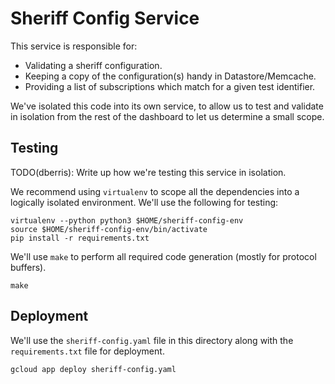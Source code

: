 # Sheriff Config Service

This service is responsible for:

-   Validating a sheriff configuration.
-   Keeping a copy of the configuration(s) handy in Datastore/Memcache.
-   Providing a list of subscriptions which match for a given test identifier.

We've isolated this code into its own service, to allow us to test and validate
in isolation from the rest of the dashboard to let us determine a small scope.

## Testing

TODO(dberris): Write up how we're testing this service in isolation.

We recommend using `virtualenv` to scope all the dependencies into a logically
isolated environment. We'll use the following for testing:

```
virtualenv --python python3 $HOME/sheriff-config-env
source $HOME/sheriff-config-env/bin/activate
pip install -r requirements.txt
```

We'll use `make` to perform all required code generation (mostly for protocol
buffers).

```
make
```

## Deployment

We'll use the `sheriff-config.yaml` file in this directory along with the
`requirements.txt` file for deployment.

```
gcloud app deploy sheriff-config.yaml
```

